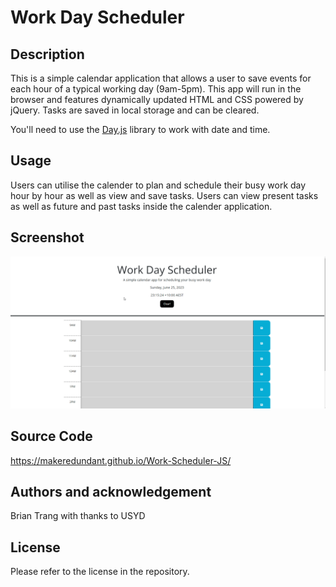 # Work Day Scheduler

## Description
This is a simple calendar application that allows a user to save events for each hour of a typical working day (9am-5pm). This app will run in the browser and features dynamically updated HTML and CSS powered by jQuery. Tasks are saved in local storage and can be cleared.

You'll need to use the [Day.js](https://day.js.org/en/) library to work with date and time.

## Usage

Users can utilise the calender to plan and schedule their busy work day hour by hour as well as view and save tasks. Users can view present tasks as well as future and past tasks inside 
the calender application. 

## Screenshot 

![A user clicks on slots on the color-coded calendar and edits the events.](./assets/JS%20Calender%20.gif) 

## Source Code 
https://makeredundant.github.io/Work-Scheduler-JS/

## Authors and acknowledgement
Brian Trang with thanks to USYD
## License 
Please refer to the license in the repository.


